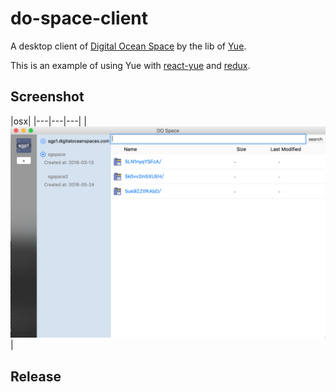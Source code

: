 # do-space-client

A desktop client of [Digital Ocean Space](TODO) by the lib of [Yue](https://github.com/yue/yue/).

This is an example of using Yue with [react-yue](https://github.com/oyyd/react-yue) and [redux](https://github.com/reactjs/react-redux).

## Screenshot

|osx|
|---|---|---|
|![osx-screenshot](https://raw.githubusercontent.com/oyyd/do-space-client/static/site/screenshot.png)|

## Release
